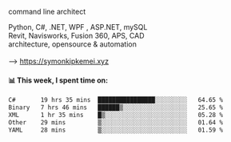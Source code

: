 command line architect

Python, C#, .NET, WPF , ASP.NET, mySQL <br>
Revit, Navisworks, Fusion 360, APS, CAD <br>
architecture, opensource & automation<br>
<br>
--> https://symonkipkemei.xyz

#### 📊 This week, I spent time on:
<!--START_SECTION:waka-->

```txt
C#       19 hrs 35 mins  ████████████████░░░░░░░░░   64.65 %
Binary   7 hrs 46 mins   ██████▒░░░░░░░░░░░░░░░░░░   25.65 %
XML      1 hr 35 mins    █▒░░░░░░░░░░░░░░░░░░░░░░░   05.28 %
Other    29 mins         ▒░░░░░░░░░░░░░░░░░░░░░░░░   01.64 %
YAML     28 mins         ▒░░░░░░░░░░░░░░░░░░░░░░░░   01.59 %
```

<!--END_SECTION:waka-->
